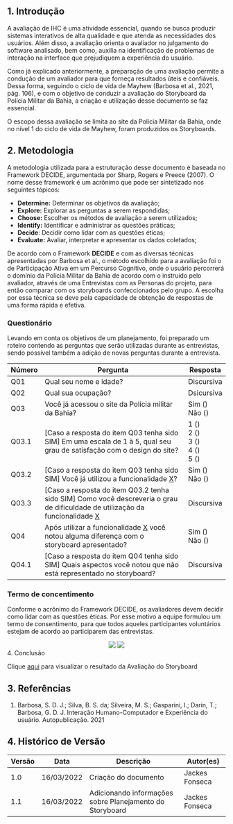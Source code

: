 ## 1. Introdução
A avaliação de IHC é uma atividade essencial, quando se busca produzir sistemas interativos de alta qualidade e que atenda as necessidades dos usuários. Além disso, a avaliação orienta o avaliador no julgamento do software analisado, bem como, auxilia na identificação de problemas de interação na interface que prejudiquem a experiência do usuário.

Como já explicado anteriormente, a preparação de uma avaliação permite a condução de um avaliador para que forneça resultados úteis e confiáveis. Dessa forma, seguindo o ciclo de vida de Mayhew (Barbosa et al., 2021, pág. 106), e com o objetivo de conduzir a avaliação do Storyboard da Polícia Militar da Bahia, a criação e utilização desse documento se faz essencial.

O escopo dessa avaliação se limita ao site da Polícia Militar da Bahia, onde no nível 1 do ciclo de vida de Mayhew, foram produzidos os Storyboards.

## 2. Metodologia
A metodologia utilizada para a estruturação desse documento é baseada no Framework DECIDE, argumentada por Sharp, Rogers e Preece (2007). O nome desse framework é um acrônimo que pode ser sintetizado nos seguintes tópicos:

- **Determine:** Determinar os objetivos da avaliação;
- **Explore:** Explorar as perguntas a serem respondidas;
- **Choose:** Escolher os métodos de avaliação a serem utilizados;
- **Identify:** Identificar e administrar as questões práticas;
- **Decide**: Decidir como lidar com as questões éticas;
- **Evaluate:** Avaliar, interpretar e apresentar os dados coletados;

De acordo com o Framework **DECIDE** e com as diversas técnicas apresentadas por Barbosa et al., o método escolhido para a avaliação foi o de Participação Ativa em um Percurso Cognitivo, onde o usuário percorrerá o domínio da Polícia Militar da Bahia de acordo com o instruido pelo avaliador, através de uma Entrevistas com as Personas do projeto, para então comparar com os storyboards confeccionados pelo grupo. A escolha por essa técnica se deve pela capacidade de obtenção de respostas de uma forma rápida e efetiva.

### Questionário

Levando em conta os objetivos de um planejamento, foi preparado um roteiro contendo as perguntas que serão utilizadas durante as entrevistas, sendo possível também a adição de novas perguntas durante a entrevista.

| Número |            Pergunta            | Resposta |
|--------|--------------------------------|--------------|
| Q01    | Qual seu nome e idade?         | Discursiva   |
| Q02    | Qual sua ocupação?             | Dsicursiva   |
| Q03    | Você já acessou o site da Polícia militar da Bahia? | Sim () <br> Não () |
| Q03.1  | [Caso a resposta do item Q03 tenha sido SIM] Em uma escala de 1 à 5, qual seu grau de satisfação com o design do site? | 1 () <br> 2 () <br> 3 () <br> 4 () <br> 5 ()|
| Q03.2  | [Caso a resposta do item Q03 tenha sido SIM] Você já utilizou a funcionalidade [X]()? | Sim () <br> Não () |
| Q03.3  | [Caso a resposta do item Q03.2 tenha sido SIM] Como você descreveria o grau de dificuldade de utilização da funcionalidade [X]() | Discursiva |
| Q04    | Após utilizar a funcionalidade [X]() você notou alguma diferença com o storyboard apresentado? | Sim () <br> Não () |
| Q04.1  | [Caso a resposta do item Q04 tenha sido SIM] Quais aspectos você notou que não está representado no storyboard? | Discursiva |

### Termo de concentimento

Conforme o acrônimo do Framework DECIDE, os avaliadores devem decidir como lidar com as questões éticas. Por esse motivo a equipe formulou um termo de consentimento, para que todos aqueles participantes voluntários estejam de acordo ao participarem das entrevistas.

<center>
    <img src="https://user-images.githubusercontent.com/53023400/158609179-2d4c4958-f874-48be-83f9-f74d7ed4be2e.jpg"> 
    <img src="https://user-images.githubusercontent.com/53023400/158609487-720ab906-1837-4595-8e6e-88a68fe9d384.jpg">
</center

## 4. Conclusão
    
Clique [aqui](avaliacao_storyboard.md) para visualizar o resultado da Avaliação do Storyboard
    
## 3. Referências
1. Barbosa, S. D. J.; Silva, B. S. da; Silveira, M. S.; Gasparini, I.; Darin, T.; Barbosa, G. D. J. Interação Humano-Computador e Experiência do usuário. Autopublicação. 2021

## 4. Histórico de Versão

| Versão |  Data  |        Descrição        |     Autor(es)     | 
|--------|--------|-------------------------|-------------------|
| 1.0    | 16/03/2022        | Criação do documento    | Jackes Fonseca                  |
| 1.1    | 16/03/2022        | Adicionando informações sobre Planejamento do Storyboard    | Jackes Fonseca                  |
